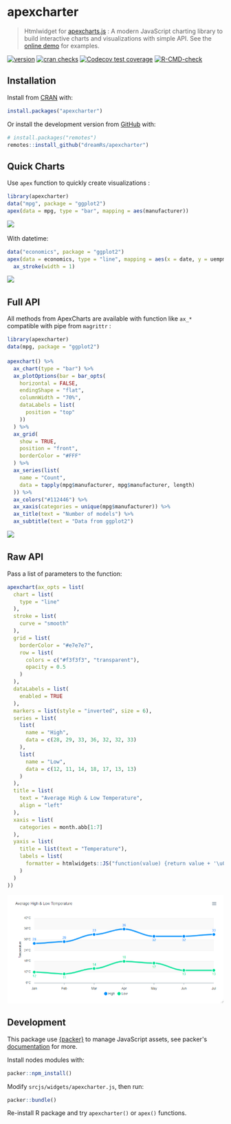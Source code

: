 # apexcharter

> Htmlwidget for [apexcharts.js](https://github.com/apexcharts/apexcharts.js) : A modern JavaScript charting library to build interactive charts and visualizations with simple API. See the [online demo](https://dreamrs.github.io/apexcharter/) for examples.

<!-- badges: start -->
[![version](http://www.r-pkg.org/badges/version/apexcharter)](https://CRAN.R-project.org/package=apexcharter)
[![cran checks](https://cranchecks.info/badges/worst/apexcharter)](https://cranchecks.info/pkgs/apexcharter)
[![Codecov test coverage](https://codecov.io/gh/dreamRs/apexcharter/branch/master/graph/badge.svg)](https://codecov.io/gh/dreamRs/apexcharter?branch=master)
[![R-CMD-check](https://github.com/dreamRs/apexcharter/workflows/R-CMD-check/badge.svg)](https://github.com/dreamRs/apexcharter/actions)
<!-- badges: end -->



## Installation

Install from [CRAN](https://cran.r-project.org/web/packages/apexcharter/index.html) with:

```r
install.packages("apexcharter")
```

Or install the development version from [GitHub](https://github.com/dreamRs/apexcharter) with:

```r
# install.packages("remotes")
remotes::install_github("dreamRs/apexcharter")
```



## Quick Charts

Use `apex` function to quickly create visualizations :


```r
library(apexcharter)
data("mpg", package = "ggplot2")
apex(data = mpg, type = "bar", mapping = aes(manufacturer))
```
![](man/figures/apex-bar.png)


With datetime:

```r
data("economics", package = "ggplot2")
apex(data = economics, type = "line", mapping = aes(x = date, y = uempmed)) %>% 
  ax_stroke(width = 1)
```
![](man/figures/apex-line.png)


## Full API

All methods from ApexCharts are available with function like `ax_*` compatible with pipe from `magrittr` :

```r
library(apexcharter)
data(mpg, package = "ggplot2")

apexchart() %>% 
  ax_chart(type = "bar") %>% 
  ax_plotOptions(bar = bar_opts(
    horizontal = FALSE,
    endingShape = "flat",
    columnWidth = "70%",
    dataLabels = list(
      position = "top"
    ))
  ) %>% 
  ax_grid(
    show = TRUE,
    position = "front",
    borderColor = "#FFF"
  ) %>% 
  ax_series(list(
    name = "Count",
    data = tapply(mpg$manufacturer, mpg$manufacturer, length)
  )) %>% 
  ax_colors("#112446") %>% 
  ax_xaxis(categories = unique(mpg$manufacturer)) %>% 
  ax_title(text = "Number of models") %>% 
  ax_subtitle(text = "Data from ggplot2")
```

![](man/figures/apexcharter-full-bar.png)


## Raw API

Pass a list of parameters to the function:

```r
apexchart(ax_opts = list(
  chart = list(
    type = "line"
  ),
  stroke = list(
    curve = "smooth"
  ),
  grid = list(
    borderColor = "#e7e7e7",
    row = list(
      colors = c("#f3f3f3", "transparent"),
      opacity = 0.5
    )
  ),
  dataLabels = list(
    enabled = TRUE
  ),
  markers = list(style = "inverted", size = 6),
  series = list(
    list(
      name = "High",
      data = c(28, 29, 33, 36, 32, 32, 33)
    ),
    list(
      name = "Low",
      data = c(12, 11, 14, 18, 17, 13, 13)
    )
  ),
  title = list(
    text = "Average High & Low Temperature",
    align = "left"
  ),
  xaxis = list(
    categories = month.abb[1:7]
  ),
  yaxis = list(
    title = list(text = "Temperature"),
    labels = list(
      formatter = htmlwidgets::JS("function(value) {return value + '\u00b0C';}")
    )
  )
))
```

![](man/figures/raw-api.png)



## Development

This package use [{packer}](https://github.com/JohnCoene/packer) to manage JavaScript assets, see packer's [documentation](https://packer.john-coene.com/#/) for more.

Install nodes modules with:

```r
packer::npm_install()
```

Modify `srcjs/widgets/apexcharter.js`, then run:

```r
packer::bundle()
```

Re-install R package and try `apexcharter()` or `apex()` functions.





